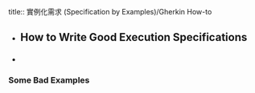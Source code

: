 title:: 實例化需求 (Specification by Examples)/Gherkin How-to

- ## How to Write Good Execution Specifications
- ###
### Some Bad Examples